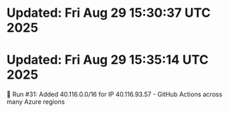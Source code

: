# Updated: Fri Aug 29 15:30:37 UTC 2025
# Updated: Fri Aug 29 15:35:14 UTC 2025
🔄 Run #31: Added 40.116.0.0/16 for IP 40.116.93.57 - GitHub Actions across many Azure regions
